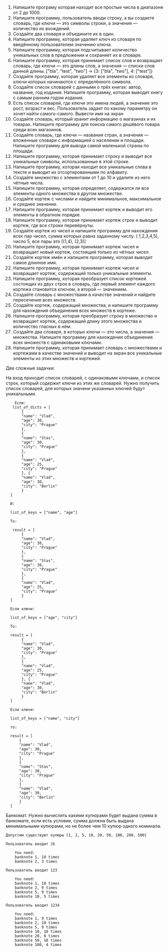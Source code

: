 1. Напишите програму которая находит все простые числа в диапазоне от 2 до 1000.
2. Напишите программу, пользователь вводи строку, а вы создаете словарь, где ключи — это символы строки, а значения —
   количество их вхождений.
3. Создайте два словаря и объедините их в один.
4. Напишите программу, которая удаляет ключ из словаря по введённому пользователем значению ключа.
5. Напишите программу, которая подсчитывает количество уникальных слов в предложении и сохраняет их в словаре.
6. Напишите программу, которая принимает список слов и возвращает словарь, где ключи — это длины слов, а значения —
   списки слов данной длины. ["bla", "test", "two"] -> {3: ["bla", "two"], 4: ["test"]}
7. Создайте программу, которая удаляет все элементы из словаря, ключи которых начинаются с определённого символа.
8. Создайте список словарей с данными о трёх книгах: автор, название, год издания. Напишите программу, которая выводит
   книгу с
   самым ранним годом издания.
9. Есть список словарей, где ключи это имена людей, а значение это рост, возраст и вес. Пользователь задает по какому
   параметру он хочет найти самого-самого. Вывести имя на экран
10. Создайте словарь, который хранит информацию о магазинах и их товарах. Напишите программу для поиска самого дешёвого
    товара среди всех магазинов.
11. Создайте словарь, где ключи — названия стран, а значения — вложенные словари с информацией о населении и площади.
    Напишите программу для вывода самой маленькой страны по площади.
12. Напишите программу, которая принимает строку и выводит все уникальные символы, использованные в этой строке.
13. Напишите программу, которая находит все уникальные слова в тексте и выводит их отсортированными по алфавиту.
14. Создайте множество с элементами от 1 до 10 и удалите из него чётные числа.
15. Напишите программу, которая определяет, содержатся ли все элементы одного множества в другом множестве.
16. Создайте кортеж с числами и найдите минимальное, максимальное и среднее значение.
17. Напишите программу, которая принимает кортеж и выводит его элементы в обратном порядке.
18. Напишите программу, которая принимает кортеж строк и выводит кортеж, где все строки перевёрнуты.
19. Создайте кортеж из чисел и напишите программу для нахождения всех пар чисел, сумма которых равна заданному числу. (
    1,2,3,4,5), число 5, все пары это [(1,4), (2,3)]
20. Напишите программу, которая принимает кортеж чисел и возвращает новый кортеж, состоящий только из чётных чисел.
21. Создайте кортеж имён и напишите программу, которая выводит самое длинное имя.
22. Напишите программу, которая принимает кортеж чисел и возвращает кортеж, содержащий только уникальные элементы.
23. Напишите программу, которая преобразует список кортежей состоящих из двух строк в словарь, где первый элемент
    каждого кортежа становится ключом, а второй — значением.
24. Создайте словарь с множествами в качестве значений и найдите пересечение всех множеств.
25. Создайте кортеж, содержащий множества, и напишите программу для нахождения объединения всех множеств в кортеже.
26. Напишите программу, которая преобразует строку в множество и возвращает кортеж, содержащий длину этого множества и
    количество гласных в нём.
27. Создайте два словаря, в которых ключи — это числа, а значения — множества. Напишите программу для нахождения
    объединения всех множеств с одинаковыми ключами.
28. Напишите программу, которая принимает словарь с множествами и кортежами в качестве значений и выводит на экран все
    уникальные элементы из этих множеств и кортежей.

Две сложные задачки:


На вход приходит список словарей, с одинаковыми ключами, и список строк, который содержит ключи из этих же словарей. Нужно получить список словарей, для которых значени указанных ключей будут уникальными.
    
        Если:
       list_of_dicts = [
           {
           "name": "Vlad",
           "age": 30,
           "city": "Prague"
           },
           {
           "name": "Stas",
           "age": 30,
           "city": "Prague"
           },
           {
           "name": "Vlad",
           "age": 25,
           "city": "Prague"
           }, {
           "name": "Vlad",
           "age": 30,
           "city": "Berlin"
           }
      ]

      И:

      list_of_keys = ["name", "age"]

      То:    

       result = [
           {
           "name": "Vlad",
           "age": 30,
           "city": "Prague"
           },
           {
           "name": "Stas",
           "age": 30,
           "city": "Prague"
           },
           {
           "name": "Vlad",
           "age": 25,
           "city": "Prague"
           }
      ]
    
      Если ключи:

      list_of_keys = ["age", "city"]

      То:

      result = [
           {
           "name": "Vlad",
           "age": 30,
           "city": "Prague"
           },
           {
           "name": "Vlad",
           "age": 25,
           "city": "Prague"
           }, {
           "name": "Vlad",
           "age": 30,
           "city": "Berlin"
           }
      ]
    
      Если ключи:

      list_of_keys = ["name", "city"]

      то:

      result = [
          {
          "name": "Vlad",
          "age": 30,
          "city": "Prague"
          },
          {
          "name": "Stas",
          "age": 30,
          "city": "Prague"
          },
          {
          "name": "Vlad",
          "age": 30,
          "city": "Berlin"
          }
      ]



Банкомат. Нужно вычислить какими купюрами будет выдана сумма в банкомате, если есть условие, сумма должна быть выдана минимальными купюрами, но не более чем 10 купюр одного номинала.
   
    Допустим существуют купюры [1, 2, 5, 10, 20, 50, 100, 200, 500]
    
    Пользователь вводит 16

        You need: 
        banknote 1, 10 times
        banknote 2, 3 times

    Пользователь вводит 123 
      
        You need: 
        banknote 1, 10 times
        banknote 2, 9 times
        banknote 5, 9 times
        banknote 10, 5 times

    Пользователь вводит 1234 

        You need: 
        banknote 1, 9 times
        banknote 2, 10 times
        banknote 5, 9 times
        banknote 10, 10 times
        banknote 20, 8 times
        banknote 50, 10 times
        banknote 100, 4 times